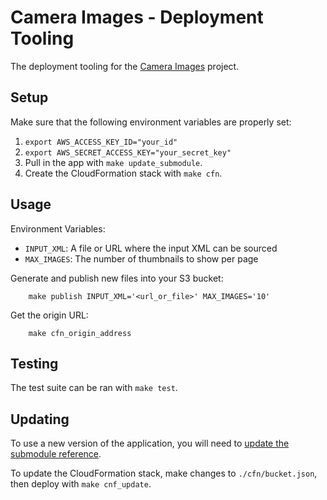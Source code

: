# Camera Images - Deployment Tooling

The deployment tooling for the [Camera Images](/jonhiggs/rb-test) project.

## Setup

Make sure that the following environment variables are properly set:

1. `export AWS_ACCESS_KEY_ID="your_id"`
1. `export AWS_SECRET_ACCESS_KEY="your_secret_key"`
1. Pull in the app with `make update_submodule`.
1. Create the CloudFormation stack with `make cfn`.

## Usage

Environment Variables:

- `INPUT_XML`: A file or URL where the input XML can be sourced
- `MAX_IMAGES`: The number of thumbnails to show per page

Generate and publish new files into your S3 bucket:
```ShellSession
    make publish INPUT_XML='<url_or_file>' MAX_IMAGES='10'
```

Get the origin URL:
```ShellSession
    make cfn_origin_address
```

## Testing

The test suite can be ran with `make test`.

## Updating

To use a new version of the application, you will need to [update the submodule reference](https://chrisjean.com/git-submodules-adding-using-removing-and-updating/).

To update the CloudFormation stack, make changes to `./cfn/bucket.json`, then deploy with `make cnf_update`.
